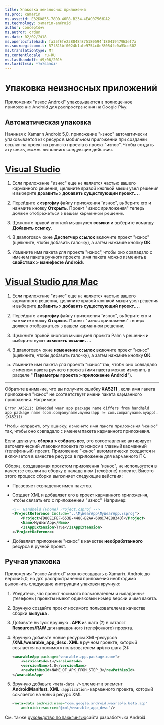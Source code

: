```yaml
---
title: Упаковка неизносных приложений
ms.prod: xamarin
ms.assetid: E32DD855-78DD-46F8-B234-4EAC0756BDA2
ms.technology: xamarin-android
author: conceptdev
ms.author: crdun
ms.date: 02/02/2018
ms.openlocfilehash: fa35f6fe2388484875180594f18041947963ef7a
ms.sourcegitcommit: 57f815bf0024b1afe9754c0e28054fc0a53ce302
ms.translationtype: MT
ms.contentlocale: ru-RU
ms.lasthandoff: 09/06/2019
ms.locfileid: "70763964"
---
```

# <a name="packaging-wear-apps"></a>Упаковка неизносных приложений

Приложения "износ Android" упаковываются в полноценное приложение Android для распространения на Google Play. 

## <a name="automatic-packaging"></a>Автоматическая упаковка

Начиная с Xamarin Android 5,0, приложение "износ" автоматически упаковывается как ресурс в мобильном приложении при создании ссылки на проект из ручного проекта в проект "износ". Чтобы создать эту связь, можно выполнить следующие действия. 

# <a name="visual-studiotabwindows"></a>[Visual Studio](#tab/windows)

1. Если приложение "износ" еще не является частью вашего карманного решения, щелкните правой кнопкой мыши узел решения и выберите **добавить > добавить существующий проект...** .

2. Перейдите к **csprojму** файлу приложения "износ", выберите его и нажмите кнопку **Открыть**. Проект "износ приложения" теперь должен отображаться в вашем карманном решении.

3. Щелкните правой кнопкой мыши узел **ссылки** и выберите команду **Добавить ссылку**.

4. В диалоговом окне **Диспетчер ссылок** включите проект "износ" (щелкните, чтобы добавить галочку), а затем нажмите кнопку **ОК**.

5. Измените имя пакета для проекта "износ", чтобы оно совпадало с именем пакета ручного проекта (имя пакета можно изменить в **свойствах > манифесте Android**).

# <a name="visual-studio-for-mactabmacos"></a>[Visual Studio для Mac](#tab/macos)

1. Если приложение "износ" еще не является частью вашего карманного решения, щелкните правой кнопкой мыши узел решения и выберите **добавить > добавить существующий проект...** .

2. Перейдите к **csprojму** файлу приложения "износ", выберите его и нажмите кнопку **Открыть**. Проект "износ приложения" теперь должен отображаться в вашем карманном решении.

3. Щелкните правой кнопкой мыши узел проекта Palm в решении и выберите пункт **изменить ссылки.** ...

4. В диалоговом окне **изменение ссылок** включите проект "износ" (щелкните, чтобы добавить галочку), а затем нажмите кнопку **ОК**.

5. Измените имя пакета для проекта "износ" так, чтобы оно совпадало с именем пакета ручного проекта (имя пакета можно изменить в разделе " **Параметры проекта > приложение Android**").

-----

Обратите внимание, что вы получите ошибку **XA5211** , если имя пакета приложения "износ" не соответствует имени пакета карманного приложения. Например:

```shell
Error XA5211: Embedded wear app package name differs from handheld 
app package name (com.companyname.mywearapp != com.companyname.myapp). (XA5211)
```

Чтобы исправить эту ошибку, измените имя пакета приложения "износ" так, чтобы оно совпадало с именем пакета карманного приложения.

Если щелкнуть **сборка > собрать все**, это сопоставление активирует автоматический упаковку проекта по износу в главный карманный (телефонный) проект. Приложение "износ" автоматически создается и включается в качестве ресурса в приложение для карманного ПК.

Сборка, создаваемая проектом приложения "износ", не используется в качестве ссылки на сборку в наладонном (телефоне) проекте. Вместо этого процесс сборки выполняет следующие действия:

- Проверяет совпадение имен пакетов. 

- Создает XML и добавляет его в проект карманного приложения, чтобы связать его с приложением "износ". Например: 

    ```xml
    <!-- Handheld (Phone) Project.csproj -->
    <ProjectReference Include="..\MyWearApp\MyWearApp.csproj">
        <Project>{D80E1FEF-653B-448C-B2AA-609C74E88340}</Project>
        <Name>MyWearApp</Name>
        <IsAppExtension>True</IsAppExtension>
    </ProjectReference>
    ```

- Добавляет приложение "износ" в качестве **необработанного** ресурса в ручной проект. 

## <a name="manual-packaging"></a>Ручная упаковка

Приложения "износ Android" можно создавать в Xamarin. Android до версии 5,0, но для распространения приложения необходимо выполнить следующие инструкции упаковки вручную: 

1. Убедитесь, что проект носимого пользователем и наладонные (телефоны) проекты имеют одинаковый номер версии и имя пакета.

2. Вручную создайте проект носимого пользователем в качестве сборки **выпуска** .

3. Добавьте выпуск вручную **. APK** из шага (2) в каталог **Resources/RAW** для наладонного (телефонного) проекта.

4. Вручную добавьте новые ресурсы XML-ресурсов **/XML/wearable_app_desc. XML** в ручном проекте, который ссылается на носимого пользователем **apk** из шага (3):

    ```xml
    <wearableApp package="wearable.app.package.name">
        <versionCode>1</versionCode>
        <versionName>1.0</versionName>
        <rawPathResId>NAME_OF_APK_FROM_STEP_3</rawPathResId>
    </wearableApp>
    ```

5. Вручную добавьте `<meta-data />` элемент в элемент **AndroidManifest. XML** `<application>` карманного проекта, который ссылается на новый ресурс XML:

    ```xml
    <meta-data android:name="com.google.android.wearable.beta.app"
        android:resource="@xml/wearable_app_desc"/>
    ```

См. также [руководство по паккгингию](https://developer.android.com/training/wearables/apps/packaging.html#PackageManually)сайта разработчика Android.
